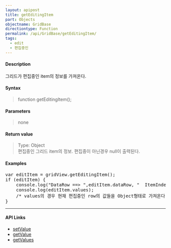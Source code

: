 ```yaml
---
layout: apipost
title: getEditingItem
part: Objects
objectname: GridBase
directiontype: Function
permalink: /api/GridBase/getEditingItem/
tags:
  - edit
  - 편집중인
---
```



#### Description

 그리드가 편집중인 item의 정보를 가져온다.

#### Syntax

> function getEditingItem();

#### Parameters

> none

#### Return value

> Type: Object  
> 편집중인 그리드 item의 정보. 편집중이 아닌경우 null이 출력된다.

#### Examples 

<pre class="prettyprint">
var editItem = gridView.getEditingItem();
if (editItem) {
    console.log("DataRow ==> ",editItem.dataRow, "  ItemIndex ==> ",editItem.itemIndex);
    console.log(editItem.values);
    /* values의 경우 현재 편집중인 row의 값들을 Object형태로 가져온다. 편집중인 셀의 값은 가져올수 없다. */
}
</pre>

---

#### API Links

* [setValue](/api/GridBase/setValue)
* [getValue](/api/GridView/getValue)
* [getValues](/api/GridBase/getValues)